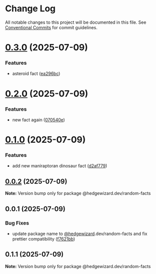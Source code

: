 # Change Log

All notable changes to this project will be documented in this file.
See [Conventional Commits](https://conventionalcommits.org) for commit guidelines.

# [0.3.0](https://github.com/troyciesco/hw-utils/compare/@hedgewizard.dev/random-facts@0.2.0...@hedgewizard.dev/random-facts@0.3.0) (2025-07-09)


### Features

* asteroid fact ([ea296bc](https://github.com/troyciesco/hw-utils/commit/ea296bc0def566322113aa2c6553804e3679c915))





# [0.2.0](https://github.com/troyciesco/hw-utils/compare/@hedgewizard.dev/random-facts@0.1.0...@hedgewizard.dev/random-facts@0.2.0) (2025-07-09)


### Features

* new fact again ([070540e](https://github.com/troyciesco/hw-utils/commit/070540e3004a77887b1e6ff6e2d0bdf6161a9c94))





# [0.1.0](https://github.com/troyciesco/hw-utils/compare/@hedgewizard.dev/random-facts@0.0.1...@hedgewizard.dev/random-facts@0.1.0) (2025-07-09)


### Features

* add new maniraptoran dinosaur fact ([d2af779](https://github.com/troyciesco/hw-utils/commit/d2af779a876720b72ae7fa5923f2d985568d6d2e))





## [0.0.2](https://github.com/troyciesco/hw-utils/compare/@hedgewizard.dev/random-facts@0.0.1...@hedgewizard.dev/random-facts@0.0.2) (2025-07-09)

**Note:** Version bump only for package @hedgewizard.dev/random-facts

## 0.0.1 (2025-07-09)

### Bug Fixes

- update package name to [@hedgewizard](https://github.com/hedgewizard).dev/random-facts and fix prettier compatibility ([f7621bb](https://github.com/troyciesco/hw-utils/commit/f7621bbe24d0cfb2d1876ad11c992d33c6982510))

## 0.1.1 (2025-07-09)

**Note:** Version bump only for package @hedgewizard.dev/random-facts

